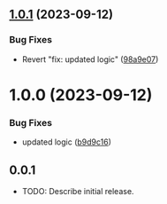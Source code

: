 ## [1.0.1](https://github.com/falconandy/mypackage/compare/v1.0.0...v1.0.1) (2023-09-12)


### Bug Fixes

* Revert "fix: updated logic" ([98a9e07](https://github.com/falconandy/mypackage/commit/98a9e0765c89cac8169cc35aa6be078aad38702b))

# 1.0.0 (2023-09-12)


### Bug Fixes

* updated logic ([b9d9c16](https://github.com/falconandy/mypackage/commit/b9d9c165af2d3807886d0f900bfd6be4be6dfd2b))

## 0.0.1

* TODO: Describe initial release.
